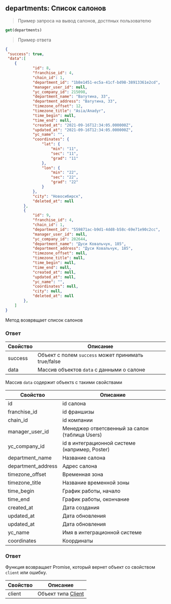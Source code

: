 ## departments: Список салонов

> Пример запроса на вывод салонов, достпных пользователю
```javascript
get(departments)
```

> Пример ответа 
```json
{
 "success": true,
 "data":[
	{
            "id": 8,
            "franchise_id": 4,
            "chain_id": 1,
            "department_id": "1b8e1451-ec5a-41cf-bd98-38913361e2cd",
            "manager_user_id": null,
            "yc_company_id": 215098,
            "department_name": "Ватутина, 33",
            "department_address": "Ватутина, 33",
            "timezone_offset": 12,
            "timezone_title": "Asia/Anadyr",
            "time_begin": null,
            "time_end": null,
            "created_at": "2021-09-16T12:34:05.000000Z",
            "updated_at": "2021-09-16T12:34:05.000000Z",
            "yc_name": "",
            "coordinates": {
                "lat": {
                    "min": "11",
                    "sec": "11",
                    "grad": "11"
                },
                "lon": {
                    "min": "22",
                    "sec": "22",
                    "grad": "22"
                }
            },
            "city": "Новосибирск",
            "deleted_at": null
        },
        {
            "id": 9,
            "franchise_id": 4,
            "chain_id": 1,
            "department_id": "559871ac-b9d1-4dd8-b58c-69e71e90c2cc",
            "manager_user_id": null,
            "yc_company_id": 282644,
            "department_name": "Дуси Ковальчук, 185",
            "department_address": "Дуси Ковальчук, 185",
            "timezone_offset": null,
            "timezone_title": null,
            "time_begin": null,
            "time_end": null,
            "created_at": null,
            "updated_at": null,
            "yc_name": "",
            "coordinates": null,
            "city": null,
            "deleted_at": null
        },
	]
}
```

Метод возврвщает список салонов

### Ответ

Свойство | Описание
-------- | --------
success | Объект с полем `success` может принимать true/false
data | Массив объектов `data` с данными о салоне
 
Массив `data` содержит объектs с такими свойствами
 
Свойство | Описание
-------- | --------
id | id салона 
franchise_id |id франшизы
chain_id |id компании
manager_user_id | Менеджер ответсвенный за салон (таблица Users)
yc_company_id | id в интеграционной системе (например, Poster)  
department_name | Название салона
department_address | Адрес салона
timezone_offset | Временная зона
timezone_title | Название временной зоны
time_begin | График работы, начало
time_end | График работы, окончание
created_at | Дата создания 
updated_at | Дата обновления
updated_at | Дата обновления
yc_name | Имя в интеграционной системе
coordinates | Координаты

### Ответ

Функция возвращает Promise, который вернет объект со свойством `client` или ошибку. 

Свойство | Описание
-------- | --------
client | Объект типа [Client](/docs/v3/pos/types/client)